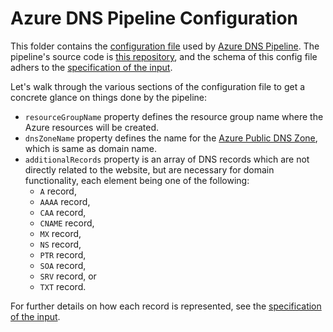# Azure DNS Pipeline Configuration
This folder contains the [configuration file](config.json) used by [Azure DNS Pipeline](..).
The pipeline's source code is [this repository](../src/resources.ts), and the schema of this config file adhers to the [specification of the input](../src/input.ts).

Let's walk through the various sections of the configuration file to get a concrete glance on things done by the pipeline:
- `resourceGroupName` property defines the resource group name where the Azure resources will be created.
- `dnsZoneName` property defines the name for the [Azure Public DNS Zone](https://docs.microsoft.com/en-us/azure/dns/dns-zones-records), which is same as domain name.
- `additionalRecords` property is an array of DNS records which are not directly related to the website, but are necessary for domain functionality, each element being one of the following:
    - `A` record,
    - `AAAA` record,
    - `CAA` record,
    - `CNAME` record,
    - `MX` record,
    - `NS` record,
    - `PTR` record,
    - `SOA` record,
    - `SRV` record, or
    - `TXT` record.

For further details on how each record is represented, see the [specification of the input](../src/input.ts).
